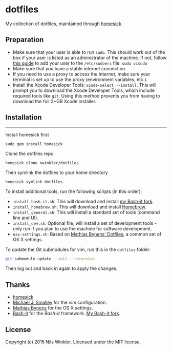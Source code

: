 dotfiles
========

My collection of dotfiles, maintained through [homesick](https://github.com/technicalpickles/homesick).

## Preparation

* Make sure that your user is able to run `sudo`. This should work out of the box if your user is listed as an administrator of the machine. If not, follow [this guide](http://osxdaily.com/2014/02/06/add-user-sudoers-file-mac/) to add your user to the `/etc/sudoers` file: `sudo visudo`
* Make sure that you have a stable internet connection.
* If you need to use a proxy to access the internet, make sure your terminal is set up to use the proxy (environment variables, etc.).
* Install the Xcode Developer Tools: `xcode-select --install`. This will prompt you to download the Xcode Developer Tools, which include required tools like `git`. Using this method prevents you from having to download the full 2+GB Xcode installer.

## Installation
------------

Install homesick first

    sudo gem install homesick

Clone the dotfiles repo

    homesick clone nwinkler/dotfiles

Then symlink the dotfiles to your home directory

    homesick symlink dotfiles

To install additional tools, run the following scripts (in this order):

* `install_bash_it.sh`: This will download and install [my Bash-it fork](https://github.com/nwinkler/bash-it).
* `install_homebrew.sh`: This will download and install [Homebrew](https://brew.sh).
* `install_general.sh`: This will install a standard set of tools (command line and UI).
* `install_dev.sh`: Optional file, will install a set of development tools - only run if you plan to use the machine for software development.
* `osx-settings.sh`: Based on [Mathias Bynens' Dotfiles](https://github.com/mathiasbynens/dotfiles), a common set of OS X settings.

To update the Git submodules for vim, run this in the `dotfiles` folder:

```bash
git submodule update --init --recursive
```

Then log out and back in again to apply the changes.

Thanks
------

* [homesick](https://github.com/technicalpickles/homesick)
* [Michael J. Smalley](https://github.com/michaeljsmalley/dotfiles) for the _vim_ configuration.
* [Mathias Bynens](https://github.com/mathiasbynens/dotfiles) for the OS X settings.
* [Bash-it](https://github.com/bash-it/bash-it) for the _Bash-it_ framework. [My Bash-it fork](https://github.com/nwinkler/bash-it).

License
-------

Copyright (c) 2015 Nils Winkler. Licensed under the MIT license.
